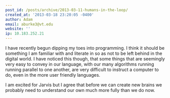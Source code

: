 ```yaml
---
post_id: /posts/archive/2013-03-11-humans-in-the-loop/
created_at: '2013-03-18 23:20:05 -0400'
author: Adam
email: aburke3@vt.edu
website: ''
ip: 10.183.252.21
---
```


I have recently begun dipping my toes into programming. I think it should be something I am familiar with and literate in so as not to be left behind in the digital world. I have noticed this though, that some things that are seemingly very easy to convey in our language, with our many algorithms running running parallel to one another, are very difficult to instruct a computer to do, even in the more user friendly languages. 

I am excited for Jarvis but I agree that before we can create new brains we probably need to understand our own much more fully than we do now.